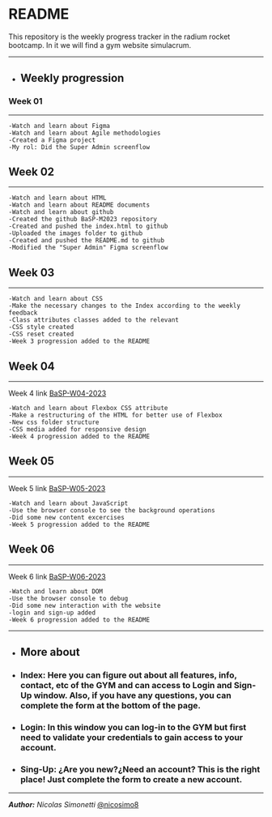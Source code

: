 # README

This repository is the weekly progress tracker in the radium rocket bootcamp.
In it we will find a gym website simulacrum.

---

- ## Weekly progression

### Week 01
---
```
-Watch and learn about Figma
-Watch and learn about Agile methodologies
-Created a Figma project
-My rol: Did the Super Admin screenflow
```

## Week 02
---
```
-Watch and learn about HTML
-Watch and learn about README documents
-Watch and learn about github
-Created the github BaSP-M2023 repository
-Created and pushed the index.html to github
-Uploaded the images folder to github
-Created and pushed the README.md to github
-Modified the "Super Admin" Figma screenflow
```

## Week 03
---
```
-Watch and learn about CSS
-Make the necessary changes to the Index according to the weekly feedback
-Class attributes classes added to the relevant
-CSS style created
-CSS reset created
-Week 3 progression added to the README
```

## Week 04
---
Week 4 link [BaSP-W04-2023](https://nicosimo8.github.io/BaSP-M2023/Week-04)

```
-Watch and learn about Flexbox CSS attribute
-Make a restructuring of the HTML for better use of Flexbox
-New css folder structure
-CSS media added for responsive design
-Week 4 progression added to the README
```

## Week 05
---
Week 5 link [BaSP-W05-2023](https://nicosimo8.github.io/BaSP-M2023/Week-05)

```
-Watch and learn about JavaScript
-Use the browser console to see the background operations
-Did some new content excercises
-Week 5 progression added to the README
```

## Week 06
---
Week 6 link [BaSP-W06-2023](https://nicosimo8.github.io/BaSP-M2023/Week-06/views)

```
-Watch and learn about DOM
-Use the browser console to debug
-Did some new interaction with the website
-login and sign-up added
-Week 6 progression added to the README
```
---
- ## More about
- ### **Index:** Here you can figure out about all features, info, contact, etc of the GYM and can access to Login and Sign-Up window. Also, if you have any questions, you can complete the form at the bottom of the page.
- ### **Login:** In this window you can log-in to the GYM but first need to validate your credentials to gain access to your account.
- ### **Sing-Up:** ¿Are you new?¿Need an account? This is the right place! Just complete the form to create a new account.
---

***Author:*** *Nicolas Simonetti* [@nicosimo8](https://github.com/nicosimo8)